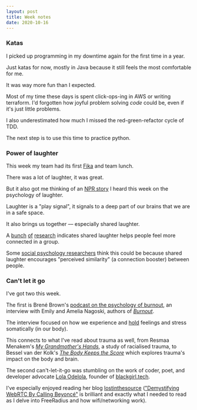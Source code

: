 ```yaml
---
layout: post
title: Week notes
date: 2020-10-16
---
```


### Katas

I picked up programming in my downtime again for the first time in a year. 

Just katas for now, mostly in Java because it still feels the most comfortable for me.

It was way more fun than I expected.

Most of my time these days is spent click-ops-ing in AWS or writing terraform. I'd forgotten how joyful problem solving _code_ could be, even if it's just little problems.

I also underestimated how much I missed the red-green-refactor cycle of TDD.

The next step is to use this time to practice python.

### Power of laughter

This week my team had its first [Fika](https://en.wikipedia.org/wiki/Coffee_culture#Sweden) and team lunch.

There was a lot of laughter, it was great.

But it also got me thinking of an [NPR story](https://www.npr.org/2020/10/09/922375817/the-sound-of-laughter-can-be-key-in-determining-people-s-relationships) I heard this week on the psychology of laughter.

Laughter is a "play signal", it signals to a deep part of our brains that we are in a safe space.

It also brings us together –– especially shared laughter.

A [bunch](https://pubmed.ncbi.nlm.nih.gov/3302270/) [of](https://link.springer.com/article/10.3758/BF03330380) [research](https://onlinelibrary.wiley.com/doi/abs/10.1111/pere.12095) indicates shared laughter helps people feel more connected in a group. 

Some [social psychology researchers](https://greatergood.berkeley.edu/article/item/how_laughter_brings_us_together#thank-influence) think this could be because shared laughter encourages "perceived similarity" (a connection booster) between people.

### Can't let it go

I've got two this week.

The first is Brené Brown's [podcast on the psychology of burnout](https://brenebrown.com/podcast/brene-with-emily-and-amelia-nagoski-on-burnout-and-how-to-complete-the-stress-cycle/), an interview with Emily and Amelia Nagoski, authors of [_Burnout_](https://www.penguin.co.uk/books/111/1116668/burnout/9781785042096.html).

The interview focused on how we experience and <ins>hold</ins> feelings and stress somatically (in our body).

This connects to what I've read about trauma as well, from Resmaa Menakem's [_My Grandmother's Hands_](https://centralrecoverypress.com/product/my-grandmothers-hands-racialized-trauma-and-the-pathway-to-mending-our-hearts-and-bodies-paperback), a study of racialised trauma, to Bessel van der Kolk's [_The Body Keeps the Score_](https://www.besselvanderkolk.com/resources/the-body-keeps-the-score) which explores trauma's impact on the body and brain.

The second can't-let-it-go was stumbling on the work of coder, poet, and developer advocate [Lola Odelola](https://twitter.com/lolaodelola), founder of [blackgirl.tech](https://blackgirl.tech/).

I've especially enjoyed reading her blog [lostinthesource](https://lostinthesource.com/) (["Demystifying WebRTC By Calling Beyoncé"](https://lostinthesource.com/blog/demistifying-webrtc-calling-beyonce/) is brilliant and exactly what I needed to read as I delve into FreeRadius and how wifi/networking work).


